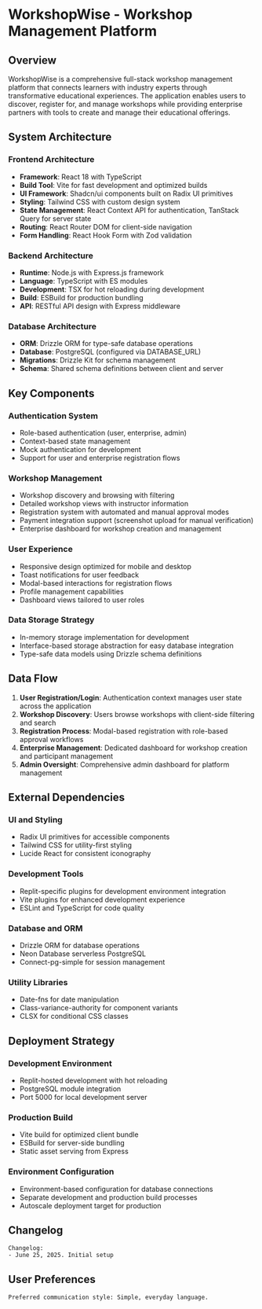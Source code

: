 # WorkshopWise - Workshop Management Platform

## Overview

WorkshopWise is a comprehensive full-stack workshop management platform that connects learners with industry experts through transformative educational experiences. The application enables users to discover, register for, and manage workshops while providing enterprise partners with tools to create and manage their educational offerings.

## System Architecture

### Frontend Architecture
- **Framework**: React 18 with TypeScript
- **Build Tool**: Vite for fast development and optimized builds
- **UI Framework**: Shadcn/ui components built on Radix UI primitives
- **Styling**: Tailwind CSS with custom design system
- **State Management**: React Context API for authentication, TanStack Query for server state
- **Routing**: React Router DOM for client-side navigation
- **Form Handling**: React Hook Form with Zod validation

### Backend Architecture
- **Runtime**: Node.js with Express.js framework
- **Language**: TypeScript with ES modules
- **Development**: TSX for hot reloading during development
- **Build**: ESBuild for production bundling
- **API**: RESTful API design with Express middleware

### Database Architecture
- **ORM**: Drizzle ORM for type-safe database operations
- **Database**: PostgreSQL (configured via DATABASE_URL)
- **Migrations**: Drizzle Kit for schema management
- **Schema**: Shared schema definitions between client and server

## Key Components

### Authentication System
- Role-based authentication (user, enterprise, admin)
- Context-based state management
- Mock authentication for development
- Support for user and enterprise registration flows

### Workshop Management
- Workshop discovery and browsing with filtering
- Detailed workshop views with instructor information
- Registration system with automated and manual approval modes
- Payment integration support (screenshot upload for manual verification)
- Enterprise dashboard for workshop creation and management

### User Experience
- Responsive design optimized for mobile and desktop
- Toast notifications for user feedback
- Modal-based interactions for registration flows
- Profile management capabilities
- Dashboard views tailored to user roles

### Data Storage Strategy
- In-memory storage implementation for development
- Interface-based storage abstraction for easy database integration
- Type-safe data models using Drizzle schema definitions

## Data Flow

1. **User Registration/Login**: Authentication context manages user state across the application
2. **Workshop Discovery**: Users browse workshops with client-side filtering and search
3. **Registration Process**: Modal-based registration with role-based approval workflows
4. **Enterprise Management**: Dedicated dashboard for workshop creation and participant management
5. **Admin Oversight**: Comprehensive admin dashboard for platform management

## External Dependencies

### UI and Styling
- Radix UI primitives for accessible components
- Tailwind CSS for utility-first styling
- Lucide React for consistent iconography

### Development Tools
- Replit-specific plugins for development environment integration
- Vite plugins for enhanced development experience
- ESLint and TypeScript for code quality

### Database and ORM
- Drizzle ORM for database operations
- Neon Database serverless PostgreSQL
- Connect-pg-simple for session management

### Utility Libraries
- Date-fns for date manipulation
- Class-variance-authority for component variants
- CLSX for conditional CSS classes

## Deployment Strategy

### Development Environment
- Replit-hosted development with hot reloading
- PostgreSQL module integration
- Port 5000 for local development server

### Production Build
- Vite build for optimized client bundle
- ESBuild for server-side bundling
- Static asset serving from Express

### Environment Configuration
- Environment-based configuration for database connections
- Separate development and production build processes
- Autoscale deployment target for production

## Changelog

```
Changelog:
- June 25, 2025. Initial setup
```

## User Preferences

```
Preferred communication style: Simple, everyday language.
```